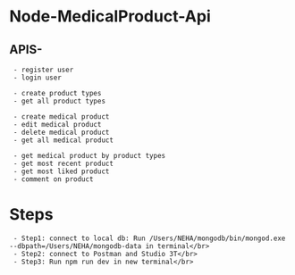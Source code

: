 # Node-MedicalProduct-Api</br>
## APIS- 
     - register user
     - login user 

     - create product types 
     - get all product types

     - create medical product 
     - edit medical product
     - delete medical product
     - get all medical product
      
     - get medical product by product types 
     - get most recent product 
     - get most liked product
     - comment on product
# Steps</br>
     - Step1: connect to local db: Run /Users/NEHA/mongodb/bin/mongod.exe --dbpath=/Users/NEHA/mongodb-data in terminal</br>
     - Step2: connect to Postman and Studio 3T</br>
     - Step3: Run npm run dev in new terminal</br>
